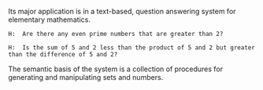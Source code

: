 Its major application is in a text-based, question answering system for elementary mathematics.

~~~
H:  Are there any even prime numbers that are greater than 2?

H:  Is the sum of 5 and 2 less than the product of 5 and 2 but greater than the difference of 5 and 2?
~~~

The semantic basis of the system is a collection of procedures for generating and manipulating sets and numbers.
